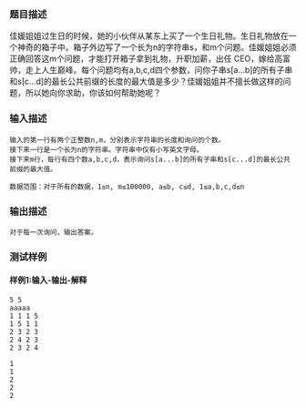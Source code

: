 ### 题目描述

佳媛姐姐过生日的时候，她的小伙伴从某东上买了一个生日礼物。生日礼物放在一个神奇的箱子中。箱子外边写了一个长为n的字符串s，和m个问题。佳媛姐姐必须正确回答这m个问题，才能打开箱子拿到礼物，升职加薪，出任 CEO，嫁给高富帅，走上人生巅峰。每个问题均有a,b,c,d四个参数，问你子串s[a...b]的所有子串和s[c...d]的最长公共前缀的长度的最大值是多少？佳媛姐姐并不擅长做这样的问题，所以她向你求助，你该如何帮助她呢？

### 输入描述

```
输入的第一行有两个正整数n,m，分别表示字符串的长度和询问的个数。
接下来一行是一个长为n的字符串。字符串中仅有小写英文字母。
接下来m行，每行有四个数a,b,c,d，表示询问s[a...b]的所有子串和s[c...d]的最长公共前缀的最大值。

数据范围：对于所有的数据，1≤n, m≤100000, a≤b, c≤d, 1≤a,b,c,d≤n
```
### 输出描述

```
对于每一次询问，输出答案。
```

### 测试样例
#### 样例1:输入-输出-解释

```
5 5
aaaaa
1 1 1 5
1 5 1 1
2 3 2 3
2 4 2 3
2 3 2 4
```
```
1 
1 
2 
2 
2
```